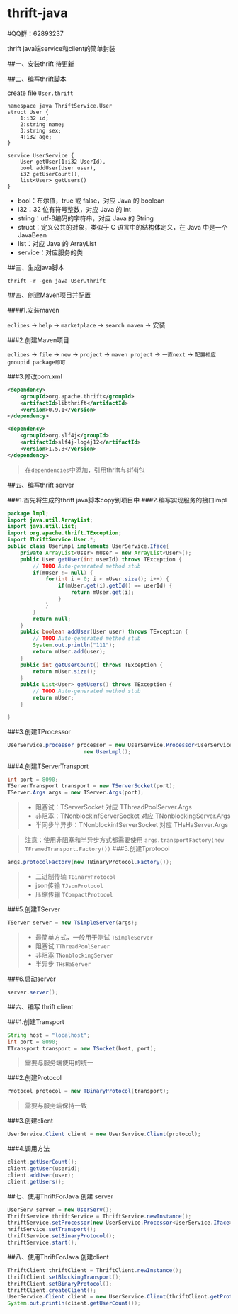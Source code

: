 thrift-java
===========

#QQ群：62893237

thrift java端service和client的简单封装

##一、安装thrift
待更新

##二、编写thrift脚本

create file `User.thrift`
```thrift
namespace java ThriftService.User
struct User {
	1:i32 id;
	2:string name;
	3:string sex;
	4:i32 age;
}
	
service UserService {
	User getUser(1:i32 UserId),
	bool addUser(User user),
	i32 getUserCount(),
	list<User> getUsers()
}
```

> 
   * bool：布尔值，true 或 false，对应 Java 的 boolean
   * i32：32 位有符号整数，对应 Java 的 int
   * string：utf-8编码的字符串，对应 Java 的 String
   * struct：定义公共的对象，类似于 C 语言中的结构体定义，在 Java 中是一个 JavaBean
   * list：对应 Java 的 ArrayList
   * service：对应服务的类


##三、生成java脚本

```shell
thrift -r -gen java User.thrift
```
##四、创建Maven项目并配置

####1.安装maven

`eclipes` -> `help` -> `marketplace` -> `search maven` -> 安装

###2.创建Maven项目

`eclipes` -> `file` -> `new` -> `project` -> `maven project` -> `一直next` -> `配置相应groupid package即可`

###3.修改pom.xml

```xml
<dependency>
	<groupId>org.apache.thrift</groupId>
	<artifactId>libthrift</artifactId>
	<version>0.9.1</version>
</dependency>

<dependency>
	<groupId>org.slf4j</groupId>
	<artifactId>slf4j-log4j12</artifactId>
	<version>1.5.8</version>
</dependency>
```

> 在`dependencies`中添加，引用thrift与slf4j包

##五、编写thrift server

###1.首先将生成的thrift java脚本copy到项目中
###2.编写实现服务的接口impl
```java	
package lmpl;
import java.util.ArrayList;
import java.util.List;
import org.apache.thrift.TException;
import ThriftService.User.*;
public class UserLmpl implements UserService.Iface{
	private ArrayList<User> mUser = new ArrayList<User>();
	public User getUser(int userId) throws TException {
		// TODO Auto-generated method stub
		if(mUser != null) {
			for(int i = 0; i < mUser.size(); i++) {
				if(mUser.get(i).getId() == userId) {
					return mUser.get(i);
				}
			}
		}
		return null;
	}
	public boolean addUser(User user) throws TException {
		// TODO Auto-generated method stub
		System.out.println("111");
		return mUser.add(user);
	}
	public int getUserCount() throws TException {
		return mUser.size();
	}
	public List<User> getUsers() throws TException {
		// TODO Auto-generated method stub
		return mUser;
	}

}
```
###3.创建TProcessor

```java
UserService.processor processor = new UserService.Processor<UserService.Iface>(
						new UserLmpl();
```
###4.创建TServerTransport

```java
int port = 8090;
TServerTransport transport = new TServerSocket(port);
TServer.Args args = new TServer.Args(port);
```	
> * 阻塞试：TServerSocket 对应 TThreadPoolServer.Args
> * 非阻塞：TNonblockinfServerSocket 对应 TNonblockingServer.Args
> * 半同步半异步：TNonblockinfServerSocket 对应 THsHaServer.Args

> 注意：使用非阻塞和半异步方式都需要使用 `args.transportFactory(new TFramedTransport.Factory())`
###5.创建Tprotocol
```java
args.protocolFactory(new TBinaryProtocol.Factory());
```
> * 二进制传输 `TBinaryProtocol`
> * json传输	`TJsonProtocol`
> * 压缩传输 `TCompactProtocol`

###5.创建TServer

```java
TServer server = new TSimpleServer(args);
```	
> * 最简单方式，一般用于测试 `TSimpleServer`
> * 阻塞试 `TThreadPoolServer`
> * 非阻塞 `TNonblockingServer`
> * 半异步 `THsHaServer`

###6.启动server

```java
server.server();
```	

##六、编写 thrift client

###1.创建Transport

```java
String host = "localhost";
int port = 8090;
TTransport transport = new TSocket(host, port);
```
> 需要与服务端使用的统一

###2.创建Protocol

```java
Protocol protocol = new TBinaryProtocol(transport);
```
> 需要与服务端保持一致

###3.创建client

```java
UserService.Client client = new UserService.Client(protocol);
```
###4.调用方法

```java
client.getUserCount();
client.getUser(userid);
client.addUser(user);
client.getUsers();
```	
##七、使用ThriftForJava 创建 server

```java
UserServ server = new UserServ();
ThriftService thriftService = ThriftService.newInstance();
thriftService.setProcessor(new UserService.Processor<UserService.Iface>(new UserLmpl()));
hriftService.setTransport();
thriftService.setBinaryProtocol();
thriftService.start();
```
	
##八、使用ThriftForJava 创建client

```java
ThriftClient thriftClient = ThriftClient.newInstance();
thriftClient.setBlockingTransport();
thriftClient.setBinaryProtocol();
thriftClient.createClient();
UserService.Client client = new UserService.Client(thriftClient.getProtocol());
System.out.println(client.getUserCount());
```